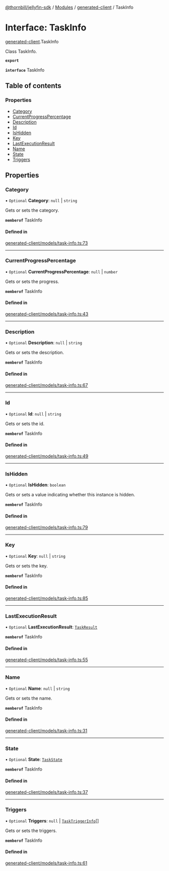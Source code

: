 [@thornbill/jellyfin-sdk](../README.md) / [Modules](../modules.md) / [generated-client](../modules/generated_client.md) / TaskInfo

# Interface: TaskInfo

[generated-client](../modules/generated_client.md).TaskInfo

Class TaskInfo.

**`export`**

**`interface`** TaskInfo

## Table of contents

### Properties

- [Category](generated_client.TaskInfo.md#category)
- [CurrentProgressPercentage](generated_client.TaskInfo.md#currentprogresspercentage)
- [Description](generated_client.TaskInfo.md#description)
- [Id](generated_client.TaskInfo.md#id)
- [IsHidden](generated_client.TaskInfo.md#ishidden)
- [Key](generated_client.TaskInfo.md#key)
- [LastExecutionResult](generated_client.TaskInfo.md#lastexecutionresult)
- [Name](generated_client.TaskInfo.md#name)
- [State](generated_client.TaskInfo.md#state)
- [Triggers](generated_client.TaskInfo.md#triggers)

## Properties

### Category

• `Optional` **Category**: ``null`` \| `string`

Gets or sets the category.

**`memberof`** TaskInfo

#### Defined in

[generated-client/models/task-info.ts:73](https://github.com/thornbill/jellyfin-sdk-typescript/blob/eb13db7/src/generated-client/models/task-info.ts#L73)

___

### CurrentProgressPercentage

• `Optional` **CurrentProgressPercentage**: ``null`` \| `number`

Gets or sets the progress.

**`memberof`** TaskInfo

#### Defined in

[generated-client/models/task-info.ts:43](https://github.com/thornbill/jellyfin-sdk-typescript/blob/eb13db7/src/generated-client/models/task-info.ts#L43)

___

### Description

• `Optional` **Description**: ``null`` \| `string`

Gets or sets the description.

**`memberof`** TaskInfo

#### Defined in

[generated-client/models/task-info.ts:67](https://github.com/thornbill/jellyfin-sdk-typescript/blob/eb13db7/src/generated-client/models/task-info.ts#L67)

___

### Id

• `Optional` **Id**: ``null`` \| `string`

Gets or sets the id.

**`memberof`** TaskInfo

#### Defined in

[generated-client/models/task-info.ts:49](https://github.com/thornbill/jellyfin-sdk-typescript/blob/eb13db7/src/generated-client/models/task-info.ts#L49)

___

### IsHidden

• `Optional` **IsHidden**: `boolean`

Gets or sets a value indicating whether this instance is hidden.

**`memberof`** TaskInfo

#### Defined in

[generated-client/models/task-info.ts:79](https://github.com/thornbill/jellyfin-sdk-typescript/blob/eb13db7/src/generated-client/models/task-info.ts#L79)

___

### Key

• `Optional` **Key**: ``null`` \| `string`

Gets or sets the key.

**`memberof`** TaskInfo

#### Defined in

[generated-client/models/task-info.ts:85](https://github.com/thornbill/jellyfin-sdk-typescript/blob/eb13db7/src/generated-client/models/task-info.ts#L85)

___

### LastExecutionResult

• `Optional` **LastExecutionResult**: [`TaskResult`](index.api.TaskResult.md)

**`memberof`** TaskInfo

#### Defined in

[generated-client/models/task-info.ts:55](https://github.com/thornbill/jellyfin-sdk-typescript/blob/eb13db7/src/generated-client/models/task-info.ts#L55)

___

### Name

• `Optional` **Name**: ``null`` \| `string`

Gets or sets the name.

**`memberof`** TaskInfo

#### Defined in

[generated-client/models/task-info.ts:31](https://github.com/thornbill/jellyfin-sdk-typescript/blob/eb13db7/src/generated-client/models/task-info.ts#L31)

___

### State

• `Optional` **State**: [`TaskState`](../enums/index.api.TaskState.md)

**`memberof`** TaskInfo

#### Defined in

[generated-client/models/task-info.ts:37](https://github.com/thornbill/jellyfin-sdk-typescript/blob/eb13db7/src/generated-client/models/task-info.ts#L37)

___

### Triggers

• `Optional` **Triggers**: ``null`` \| [`TaskTriggerInfo`](index.api.TaskTriggerInfo.md)[]

Gets or sets the triggers.

**`memberof`** TaskInfo

#### Defined in

[generated-client/models/task-info.ts:61](https://github.com/thornbill/jellyfin-sdk-typescript/blob/eb13db7/src/generated-client/models/task-info.ts#L61)

